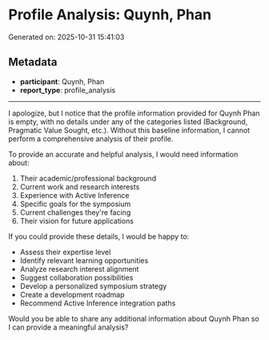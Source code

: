 # Profile Analysis: Quynh, Phan

Generated on: 2025-10-31 15:41:03

## Metadata

- **participant**: Quynh, Phan
- **report_type**: profile_analysis

---

I apologize, but I notice that the profile information provided for Quynh Phan is empty, with no details under any of the categories listed (Background, Pragmatic Value Sought, etc.). Without this baseline information, I cannot perform a comprehensive analysis of their profile.

To provide an accurate and helpful analysis, I would need information about:

1. Their academic/professional background
2. Current work and research interests
3. Experience with Active Inference
4. Specific goals for the symposium
5. Current challenges they're facing
6. Their vision for future applications

If you could provide these details, I would be happy to:
- Assess their expertise level
- Identify relevant learning opportunities
- Analyze research interest alignment
- Suggest collaboration possibilities
- Develop a personalized symposium strategy
- Create a development roadmap
- Recommend Active Inference integration paths

Would you be able to share any additional information about Quynh Phan so I can provide a meaningful analysis?